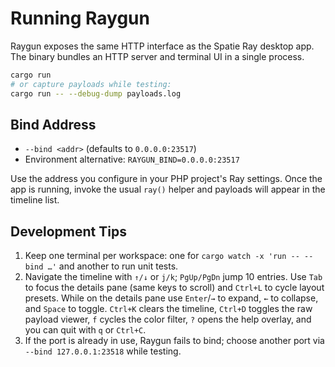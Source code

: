 # Running Raygun

Raygun exposes the same HTTP interface as the Spatie Ray desktop app. The
binary bundles an HTTP server and terminal UI in a single process.

```bash
cargo run
# or capture payloads while testing:
cargo run -- --debug-dump payloads.log
```

## Bind Address

- `--bind <addr>` (defaults to `0.0.0.0:23517`)
- Environment alternative: `RAYGUN_BIND=0.0.0.0:23517`

Use the address you configure in your PHP project's Ray settings. Once the app
is running, invoke the usual `ray()` helper and payloads will appear in the
timeline list.

## Development Tips

1. Keep one terminal per workspace: one for `cargo watch -x 'run -- --bind …'`
   and another to run unit tests.
2. Navigate the timeline with `↑/↓` or `j/k`; `PgUp/PgDn` jump 10 entries. Use
   `Tab` to focus the details pane (same keys to scroll) and `Ctrl+L` to cycle
   layout presets. While on the details pane use `Enter`/`→` to expand, `←` to
   collapse, and `Space` to toggle. `Ctrl+K` clears the timeline, `Ctrl+D`
   toggles the raw payload viewer, `f` cycles the color filter, `?` opens the
   help overlay, and you can quit with `q` or `Ctrl+C`.
3. If the port is already in use, Raygun fails to bind; choose another port via
   `--bind 127.0.0.1:23518` while testing.
